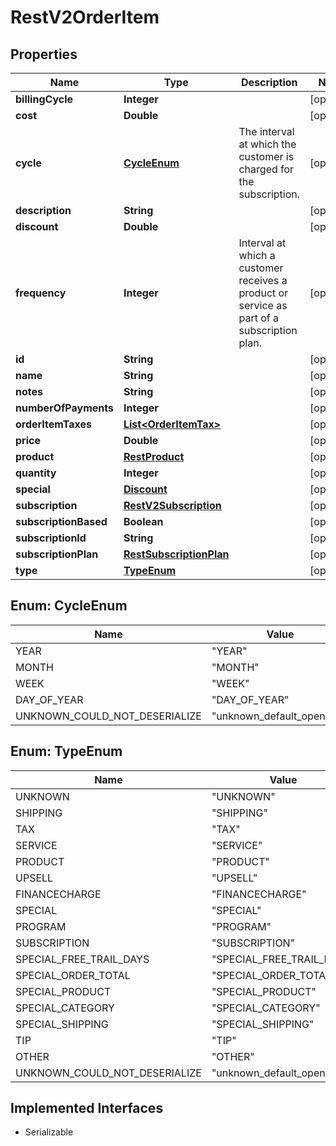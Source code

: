 

# RestV2OrderItem


## Properties

| Name | Type | Description | Notes |
|------------ | ------------- | ------------- | -------------|
|**billingCycle** | **Integer** |  |  [optional] |
|**cost** | **Double** |  |  [optional] |
|**cycle** | [**CycleEnum**](#CycleEnum) | The interval at which the customer is charged for the subscription. |  [optional] |
|**description** | **String** |  |  [optional] |
|**discount** | **Double** |  |  [optional] |
|**frequency** | **Integer** | Interval at which a customer receives a product or service as part of a subscription plan. |  [optional] |
|**id** | **String** |  |  [optional] |
|**name** | **String** |  |  [optional] |
|**notes** | **String** |  |  [optional] |
|**numberOfPayments** | **Integer** |  |  [optional] |
|**orderItemTaxes** | [**List&lt;OrderItemTax&gt;**](OrderItemTax.md) |  |  [optional] |
|**price** | **Double** |  |  [optional] |
|**product** | [**RestProduct**](RestProduct.md) |  |  [optional] |
|**quantity** | **Integer** |  |  [optional] |
|**special** | [**Discount**](Discount.md) |  |  [optional] |
|**subscription** | [**RestV2Subscription**](RestV2Subscription.md) |  |  [optional] |
|**subscriptionBased** | **Boolean** |  |  [optional] |
|**subscriptionId** | **String** |  |  [optional] |
|**subscriptionPlan** | [**RestSubscriptionPlan**](RestSubscriptionPlan.md) |  |  [optional] |
|**type** | [**TypeEnum**](#TypeEnum) |  |  [optional] |



## Enum: CycleEnum

| Name | Value |
|---- | -----|
| YEAR | &quot;YEAR&quot; |
| MONTH | &quot;MONTH&quot; |
| WEEK | &quot;WEEK&quot; |
| DAY_OF_YEAR | &quot;DAY_OF_YEAR&quot; |
| UNKNOWN_COULD_NOT_DESERIALIZE | &quot;unknown_default_open_api&quot; |



## Enum: TypeEnum

| Name | Value |
|---- | -----|
| UNKNOWN | &quot;UNKNOWN&quot; |
| SHIPPING | &quot;SHIPPING&quot; |
| TAX | &quot;TAX&quot; |
| SERVICE | &quot;SERVICE&quot; |
| PRODUCT | &quot;PRODUCT&quot; |
| UPSELL | &quot;UPSELL&quot; |
| FINANCECHARGE | &quot;FINANCECHARGE&quot; |
| SPECIAL | &quot;SPECIAL&quot; |
| PROGRAM | &quot;PROGRAM&quot; |
| SUBSCRIPTION | &quot;SUBSCRIPTION&quot; |
| SPECIAL_FREE_TRAIL_DAYS | &quot;SPECIAL_FREE_TRAIL_DAYS&quot; |
| SPECIAL_ORDER_TOTAL | &quot;SPECIAL_ORDER_TOTAL&quot; |
| SPECIAL_PRODUCT | &quot;SPECIAL_PRODUCT&quot; |
| SPECIAL_CATEGORY | &quot;SPECIAL_CATEGORY&quot; |
| SPECIAL_SHIPPING | &quot;SPECIAL_SHIPPING&quot; |
| TIP | &quot;TIP&quot; |
| OTHER | &quot;OTHER&quot; |
| UNKNOWN_COULD_NOT_DESERIALIZE | &quot;unknown_default_open_api&quot; |


## Implemented Interfaces

* Serializable


